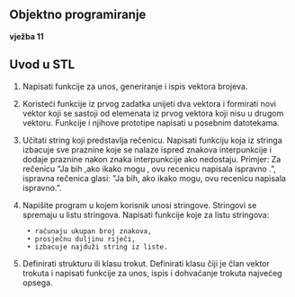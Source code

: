 ## Objektno programiranje
**vježba 11**
## **Uvod u STL**

1. Napisati funkcije za unos, generiranje i ispis vektora brojeva.

2. Koristeći funkcije iz prvog zadatka unijeti dva vektora i formirati novi vektor koji
se sastoji od elemenata iz prvog vektora koji nisu u drugom vektoru. Funkcije i njihove prototipe napisati u posebnim datotekama.

3. Učitati string koji predstavlja rečenicu. Napisati funkciju koja iz stringa izbacuje sve praznine koje se nalaze ispred znakova interpunkcije i dodaje praznine nakon znaka interpunkcije ako nedostaju.
Primjer: Za rečenicu ”Ja bih ,ako ikako mogu , ovu recenicu napisala ispravno .”, ispravna rečenica glasi: ”Ja bih, ako ikako mogu, ovu recenicu napisala ispravno.”.

4. Napišite program u kojem korisnik unosi stringove. Stringovi se spremaju u listu stringova. 
Napisati funkcije koje za listu stringova:

        • računaju ukupan broj znakova,
        • prosječnu duljinu riječi,
        • izbacuje najduži string iz liste.

5. Definirati strukturu ili klasu trokut. Definirati klasu čiji je član vektor trokuta i napisati funkcije za unos, ispis i dohvaćanje trokuta najvećeg opsega.